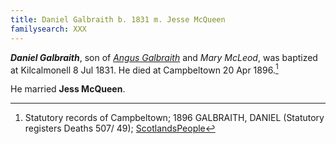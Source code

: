 ```yaml
---
title: Daniel Galbraith b. 1831 m. Jesse McQueen
familysearch: XXX
---
```

***Daniel Galbraith***, son of *[Angus Galbraith](galbraith-angus-1784-mcleod.md)* and *Mary McLeod*, was baptized at Kilcalmonell 8 Jul 1831. 
He died at Campbeltown 20 Apr 1896.[^death]

He married **Jess McQueen**.

[^death]: Statutory records of Campbeltown; 1896 GALBRAITH, DANIEL (Statutory registers Deaths 507/ 49); [ScotlandsPeople](https://www.scotlandspeople.gov.uk/view-image/nrs_stat_deaths/4835073) 
